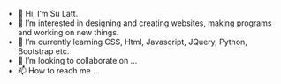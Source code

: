- 👋 Hi, I’m Su Latt.
- 👀 I’m interested in designing and creating websites, making programs and working on new things.
- 🌱 I’m currently learning CSS, Html, Javascript, JQuery, Python, Bootstrap etc.
- 💞️ I’m looking to collaborate on ...
- 📫 How to reach me ...

<!---
sulatt03/sulatt03 is a ✨ special ✨ repository because its `README.md` (this file) appears on your GitHub profile.
You can click the Preview link to take a look at your changes.
--->
